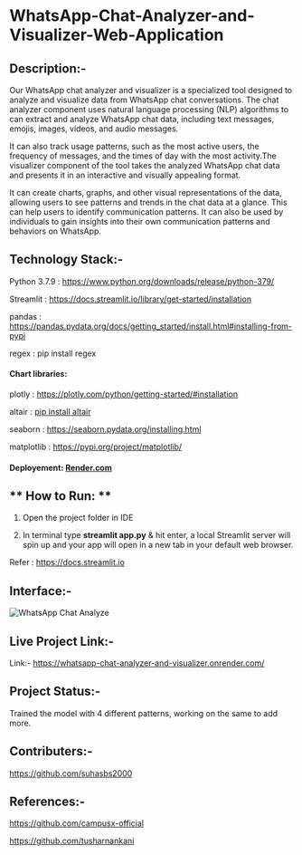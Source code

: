 # WhatsApp-Chat-Analyzer-and-Visualizer-Web-Application

## **Description**:-

Our WhatsApp chat analyzer and visualizer is a specialized tool designed to analyze and visualize data from WhatsApp chat conversations. The chat analyzer component      uses natural language processing (NLP) algorithms to can extract and analyze WhatsApp chat data, including text messages, emojis, images, videos, and audio messages. 

 It can also track usage patterns, such as the most active users, the frequency of messages, and the times of day with the most activity.The visualizer component of the   tool takes the analyzed WhatsApp chat data and presents it in an interactive and visually appealing format. 
 
 It can create charts, graphs, and other visual representations of the data, allowing users to see patterns and trends in the chat data at a glance. This can help users to identify communication patterns. It can also be used by individuals to gain insights into their own communication patterns and behaviors on WhatsApp.
 
 
## **Technology Stack**:-

Python 3.7.9 : https://www.python.org/downloads/release/python-379/ <br>

Streamlit : https://docs.streamlit.io/library/get-started/installation <br>

pandas : https://pandas.pydata.org/docs/getting_started/install.html#installing-from-pypi <br>

regex : pip install regex <br>

#### **Chart libraries:** <br>

plotly : https://plotly.com/python/getting-started/#installation <br>

altair : [pip install altair](https://pypi.org/project/altair/) <br>
 
seaborn : https://seaborn.pydata.org/installing.html <br>
 
matplotlib : https://pypi.org/project/matplotlib/ <br>

#### **Deployement:** [Render.com](https://render.com/)
 
 
## ** How to Run: **

 1. Open the project folder in IDE <br>

 2. In terminal type **streamlit app.py** & hit enter, a local Streamlit server will spin up and your app will open in a new tab in your default web browser. <br>
 
 Refer : https://docs.streamlit.io<br>
 

## **Interface**:-


![WhatsApp Chat Analyze](https://user-images.githubusercontent.com/96716586/229268517-4f4b58b5-9d7a-4a8b-a5a0-ec0cd00217e5.jpg)




## **Live Project Link**:-

Link:- https://whatsapp-chat-analyzer-and-visualizer.onrender.com/





## **Project Status**:-

Trained the model with 4 different patterns, working on the same to add more.



## **Contributers**:-

https://github.com/suhasbs2000



## **References**:-

https://github.com/campusx-official

https://github.com/tusharnankani
